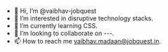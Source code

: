 - 👋 Hi, I’m @vaibhav-jobquest
- 👀 I’m interested in disruptive technology stacks.
- 🌱 I’m currently learning CSS.
- 💞️ I’m looking to collaborate on ---.
- 📫 How to reach me vaibhav.madaan@jobquest.in.

<!---
vaibhav-jobquest/vaibhav-jobquest is a ✨ special ✨ repository because its `README.md` (this file) appears on your GitHub profile.
You can click the Preview link to take a look at your changes.
--->
